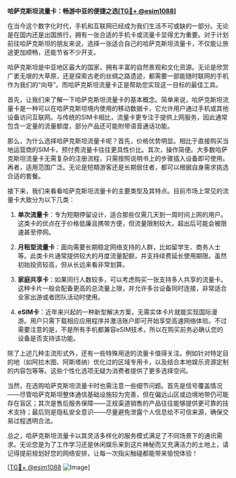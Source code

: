 **哈萨克斯坦流量卡：畅游中亚的便捷之选[[TG💪+ @esim1088](https://t.me/s/esim1088)]**

在当今这个数字化时代，手机和互联网已经成为我们生活不可或缺的一部分。无论是在国内还是出国旅行，拥有一张合适的手机卡或流量卡显得尤为重要。对于计划前往哈萨克斯坦的朋友来说，选择一张适合自己的哈萨克斯坦流量卡，不仅能让旅途更加顺畅，还能节省不少开支。

哈萨克斯坦是中亚地区最大的国家，拥有丰富的自然景观和文化资源。无论是欣赏广袤无垠的大草原，还是探索古老的丝绸之路遗迹，都需要一部能随时联网的手机作为我们的“向导”。而哈萨克斯坦流量卡正是帮助您实现这一目标的最佳工具。

首先，让我们来了解一下哈萨克斯坦流量卡的基本概念。简单来说，哈萨克斯坦流量卡是一种可以在哈萨克斯坦境内使用的移动数据卡，它允许用户通过手机或其他设备访问互联网。与传统的SIM卡相比，流量卡更专注于提供上网服务，因此通常包含一定量的流量额度，部分产品还可能附带语音通话功能。

那么，为什么选择哈萨克斯坦流量卡呢？首先，价格优势明显。相比于直接购买当地运营商的SIM卡，预付费流量卡往往更具性价比。其次，操作简便。大多数哈萨克斯坦流量卡无需复杂的注册流程，只需按照说明书上的步骤插入设备即可使用。再者，适用范围广泛。无论是短期游客还是长期居住者，都可以根据自身需求挑选合适的套餐。

接下来，我们来看看哈萨克斯坦流量卡的主要类型及其特点。目前市场上常见的流量卡大致分为以下几类：

1. **单次流量卡**：专为短期停留设计，适合那些仅需几天到一周时间上网的用户。这类卡的优点在于价格低廉且携带方便，但流量限制较大，超出后可能会被限速甚至停网。

2. **月租型流量卡**：面向需要长期稳定网络支持的人群，比如留学生、商务人士等。此类卡片通常提供较大的月度流量配额，并支持续费延长使用期限。虽然初始投资较高，但从长远来看非常划算。

3. **家庭共享卡**：如果同行人数较多，可以考虑购买一张支持多人共享的流量卡。这种卡片一般会配备更高的总流量上限，并允许多台设备同时连接，非常适合全家出游或者团队活动时使用。

4. **eSIM卡**：近年来兴起的一种新型解决方案，无需实体卡片就能实现国际漫游。用户只需下载相应应用程序并激活账户即可开始享受高速网络体验。不过需要注意的是，不是所有手机都兼容eSIM技术，所以在购买前务必确认您的设备是否支持该功能。

除了上述几种主流形式外，还有一些特殊用途的流量卡值得关注。例如针对特定目的地（如阿拉木图、阿斯塔纳）优化过的区域专用卡，以及结合本地娱乐资源定制的内容包等等。这些个性化选项无疑为消费者提供了更多选择空间。

当然，在选购哈萨克斯坦流量卡时也需注意一些细节问题。首先是信号覆盖情况——尽管哈萨克斯坦整体通信基础设施较为完善，但在偏远山区或边境地带仍可能存在盲区；其次是售后服务保障——正规渠道销售的产品往往能够提供更可靠的技术支持；最后则是隐私安全意识——尽量避免泄露个人信息给不可信来源，确保交易过程透明合法。

总之，哈萨克斯坦流量卡以其灵活多样化的服务模式满足了不同场景下的通讯需求。无论您是为了工作学习还是休闲娱乐来到这片神秘而又充满活力的土地上，请记得提前规划好您的网络安排，让每一次指尖触碰都能带来愉悦体验！

[[TG💪+ @esim1088](https://t.me/s/esim1088) ![Image](https://i.postimg.cc/4NQfJmqS/Snipaste-2025-05-13-00-14-12.png)]